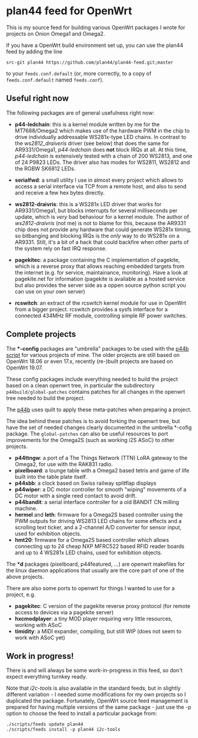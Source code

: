 # plan44 feed for OpenWrt

This is my source feed for building various OpenWrt packages I wrote for projects on Onion Omega1 and Omega2.

If you have a OpenWrt build environment set up, you can use the plan44 feed by adding the line

    src-git plan44 https://github.com/plan44/plan44-feed.git;master

to your `feeds.conf.default` (or, more correctly, to a copy of `feeds.conf.default` named `feeds.conf`).

## Useful right now

The following packages are of general usefulness right now:

- **p44-ledchain**: this is a kernel module written by me for the MT7688/Omega2 which makes use of the hardware PWM in the chip to drive individually addressable WS281x-type LED chains. In contrast to the *ws2812_draiveris* driver (see below) that does the same for AR9331/Omega1, *p44-ledchain* does **not** block IRQs at all. At this time, *p44-ledchain* is extensively tested with a chain of 200 WS2813, and one of 24 P9823 LEDs. The driver also has modes for WS2811, WS2812 and the RGBW SK6812 LEDs.

- **serialfwd**: a small utility I use in almost every project which allows to access a serial interface via TCP from a remote host, and also to send and receive a few hex bytes directly.

- **ws2812-draivris**: this is a WS281x LED driver that works for AR9331/Omega1, but blocks interrupts for several milliseconds per update, which is *very* bad behaviour for a kernel module. The author of *ws2812-draivris* (not me) is not to blame for this, because the AR9331 chip does not provide any hardware that could generate WS281x timing, so bitbanging and blocking IRQs is the *only* way to do WS281x on a AR9331. Still, it's a bit of a hack that could backfire when other parts of the system rely on fast IRQ response.

- **pagekitec**: a package containing the C implementation of pagekite, which is a reverse proxy that allows reaching embedded targets from the internet (e.g. for service, maintainance, monitoring). Have a look at pagekite.net for information (pagekite is available as a hosted service but also provides the server side as a oppen source python script you can use on your own server)

- **rcswitch**: an extract of the rcswitch kernel module for use in OpenWrt from a bigger project. rcswitch provides a sysfs interface for a connected 434MHz RF module, controlling simple RF power switches.

## Complete projects

The **\*-config** packages are "umbrella" packages to be used with the [p44b script](https://github.com/plan44/p44build) for various projects of mine. The older projects are still based on OpenWrt 18.06 or even 17.x, recently (re-)built projects are based on OpenWrt 19.07.

These config packages include everything needed to build the project based on a clean openwrt tree, in particular the subdirectory `p44build/global-patches` contains patches for all changes in the openwrt tree needed to build the project.

The [p44b](https://github.com/plan44/p44build) uses quilt to apply these meta-patches when preparing a project.

The idea behind these patches is to avoid forking the openwrt tree, but have the set of needed changes clearly documented in the umbrella *-cofig package.
The `global-patches` can also be useful resources to port improvements for the Omega2S (such as working i2S ASoC) to other projects.

- **p44ttngw**: a port of a The Things Network (TTN) LoRA gateway to the Omega2, for use with the RAK831 radio.
- **pixelboard**: a lounge table with a Omega2 based tetris and game of life built into the table plate itself.
- **p44sbb**: a clock based on Swiss railway splitflap displays
- **p44wiper**: a DC motor controller for smooth "wiping" movements of a DC motor with a single reed contact to avoid drift.
- **p44bandit**: a serial interface controller for a old BANDIT CN milling machine.
- **hermel** and **leth**: firmware for a Omega2S based controller using the PWM outputs for driving WS2813 LED chains for some effects and a scrolling text ticker, and a 2-channel A/D converter for sensor input, used for exhibition objects.
- **hmt20**: firmware for a Omega2S based controller which allows connecting up to 24 cheap NXP MFRC522 based RFID reader boards and up to 4 WS281x LED chains, used for exhibition objects.

The **\*d** packages (pixelboard, p44featured, ...) are openwrt makefiles for the linux daemon applications that usually are the core part of one of the above projects.

There are also some ports to openwrt for things I wanted to use for a project, e.g.

- **pagekitec**: C version of the pagekite reverse proxy protocol (for remote access to devices via a pagekite server)
- **hxcmodplayer**: a tiny MOD player requiring very little resources, working with ASoC
- **timidity**: a MIDI expander, compiling, but still WIP (does not seem to work with ASoC yet)


## Work in progress!

There is and will always be some work-in-progress in this feed, so don't expect everything turnkey ready.

Note that *i2c-tools* is also available in the standard feeds, but in slightly different variation - I needed some modifications for my own projects so I duplicated the package. Fortunately, OpenWrt source feed management is prepared for having multiple versions of the same package - just use the -p option to choose the feed to install a particular package from:

    ./scripts/feeds update plan44
    ./scripts/feeds install -p plan44 i2c-tools



